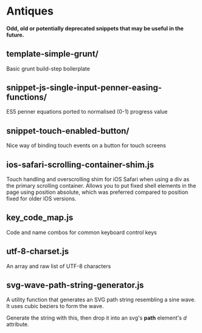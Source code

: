 # Antiques #

#### Odd, old or potentially deprecated snippets that may be useful in the future.


## template-simple-grunt/

Basic grunt build-step boilerplate

## snippet-js-single-input-penner-easing-functions/

ES5 penner equations ported to normalised (0-1) progress value

## snippet-touch-enabled-button/

Nice way of binding touch events on a button for touch screens

## ios-safari-scrolling-container-shim.js
Touch handling and overscrolling shim for iOS Safari when using a div as the primary scrolling container. Allows you to put fixed shell elements in the page using position absolute, which was preferred compared to position fixed for older iOS versions.

## key_code_map.js
Code and name combos for common keyboard control keys

## utf-8-charset.js
An array and raw list of UTF-8 characters

## svg-wave-path-string-generator.js

A utility function that generates an SVG path string resembling a sine wave. It uses cubic beziers to form the wave.

Generate the string with this, then drop it into an svg's __path__ element's _d_ attribute.
